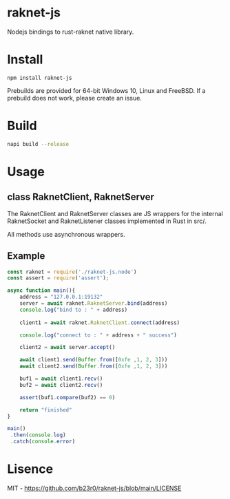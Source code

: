 # raknet-js
Nodejs bindings to rust-raknet native library.

# Install

```
npm install raknet-js
```

Prebuilds are provided for 64-bit Windows 10, Linux and FreeBSD. If a prebuild does not work, please create an issue.

# Build

```sh
napi build --release
```

# Usage

## class RaknetClient, RaknetServer

The RaknetClient and RaknetServer classes are JS wrappers for the internal RaknetSocket and RaknetListener classes implemented in Rust in src/.

All methods use asynchronous wrappers.

## Example

```js
const raknet = require('./raknet-js.node')
const assert = require('assert');

async function main(){
	address = "127.0.0.1:19132"
	server = await raknet.RaknetServer.bind(address)
	console.log("bind to : " + address)
	
	client1 = await raknet.RaknetClient.connect(address)

	console.log("connect to : " + address + " success")

	client2 = await server.accept()

	await client1.send(Buffer.from([0xfe ,1, 2, 3]))
	await client2.send(Buffer.from([0xfe ,1, 2, 3]))

	buf1 = await client1.recv()
	buf2 = await client2.recv()

	assert(buf1.compare(buf2) == 0)

	return "finished"
}

main()
 .then(console.log)
 .catch(console.error)
```

# Lisence

MIT - https://github.com/b23r0/raknet-js/blob/main/LICENSE